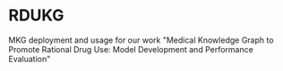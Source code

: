 # RDUKG
MKG deployment and usage for our work "Medical Knowledge Graph to Promote Rational Drug Use: Model Development and Performance Evaluation"
